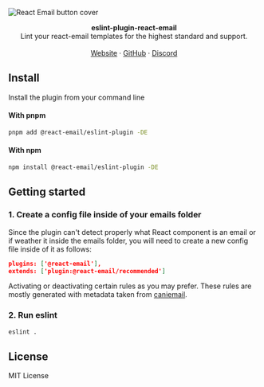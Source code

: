 ![React Email button cover](https://react.email/static/covers/render.png)

<div align="center"><strong>eslint-plugin-react-email</strong></div>
<div align="center">Lint your react-email templates for the highest standard and support.</div>
<br />
<div align="center">
<a href="https://react.email">Website</a> 
<span> · </span>
<a href="https://github.com/resendlabs/react-email">GitHub</a> 
<span> · </span>
<a href="https://react.email/discord">Discord</a>
</div>

## Install

Install the plugin from your command line

#### With pnpm

```sh
pnpm add @react-email/eslint-plugin -DE
```

#### With npm

```sh
npm install @react-email/eslint-plugin -DE
```

## Getting started

### 1. Create a config file inside of your emails folder

Since the plugin can't detect properly what React component is an email
or if weather it inside the emails folder, you will need to create a new config file
inside of it as follows:

```json
plugins: ['@react-email'],
extends: ['plugin:@react-email/recommended']
```

Activating or deactivating certain rules as you may prefer. These rules are mostly generated 
with metadata taken from [caniemail](https://www.caniemail.com/).

### 2. Run eslint

```sh
eslint .
```

## License

MIT License
